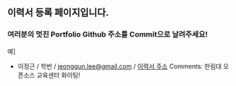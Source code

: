 ## 이력서 등록 페이지입니다.
### 여러분의 멋진 Portfolio Github 주소를 Commit으로 날려주세요!

예]

* 이정근 / 학번 / jeonggun.lee@gmail.com / [이력서 주소](https://github.com/jeonggunlee/jeonggunlee.github.io)
  Comments: 한림대 오픈소스 교육센터 화이팅!
  
  

